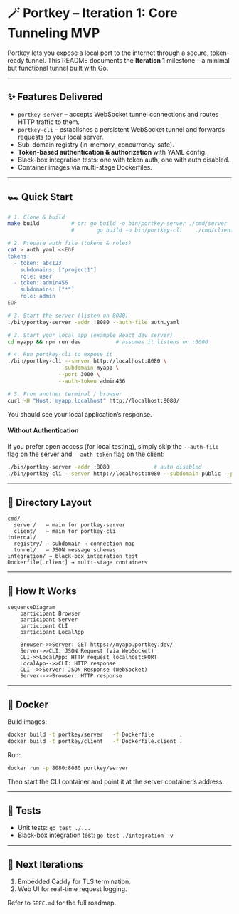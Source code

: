 # 🪄 Portkey – Iteration 1: Core Tunneling MVP

Portkey lets you expose a local port to the internet through a secure, token-ready tunnel.
This README documents the **Iteration 1** milestone – a minimal but functional tunnel built with Go.

---

## ✨ Features Delivered

- `portkey-server` – accepts WebSocket tunnel connections and routes HTTP traffic to them.
- `portkey-cli` – establishes a persistent WebSocket tunnel and forwards requests to your local server.
- Sub-domain registry (in-memory, concurrency-safe).
- **Token-based authentication & authorization** with YAML config.
- Black-box integration tests: one with token auth, one with auth disabled.
- Container images via multi-stage Dockerfiles.

---

## 🏎️ Quick Start

```bash
# 1. Clone & build
make build          # or: go build -o bin/portkey-server ./cmd/server
                    #       go build -o bin/portkey-cli    ./cmd/client

# 2. Prepare auth file (tokens & roles)
cat > auth.yaml <<EOF
tokens:
  - token: abc123
    subdomains: ["project1"]
    role: user
  - token: admin456
    subdomains: ["*"]
    role: admin
EOF

# 3. Start the server (listen on 8080)
./bin/portkey-server -addr :8080 --auth-file auth.yaml

# 3. Start your local app (example React dev server)
cd myapp && npm run dev           # assumes it listens on :3000

# 4. Run portkey-cli to expose it
./bin/portkey-cli --server http://localhost:8080 \
                --subdomain myapp \
                --port 3000 \
                --auth-token admin456

# 5. From another terminal / browser
curl -H "Host: myapp.localhost" http://localhost:8080/
```

You should see your local application’s response.

#### Without Authentication
If you prefer open access (for local testing), simply skip the `--auth-file` flag on the server and `--auth-token` flag on the client:

```bash
./bin/portkey-server -addr :8080              # auth disabled
./bin/portkey-cli --server http://localhost:8080 --subdomain public --port 3000
```


---

## 🧩 Directory Layout

```
cmd/
  server/   → main for portkey-server
  client/   → main for portkey-cli
internal/
  registry/ → subdomain → connection map
  tunnel/   → JSON message schemas
integration/ → black-box integration test
Dockerfile[.client] → multi-stage containers
```

---

## 🔌 How It Works

```mermaid
sequenceDiagram
    participant Browser
    participant Server
    participant CLI
    participant LocalApp

    Browser->>Server: GET https://myapp.portkey.dev/
    Server->>CLI: JSON Request (via WebSocket)
    CLI->>LocalApp: HTTP request localhost:PORT
    LocalApp-->>CLI: HTTP response
    CLI-->>Server: JSON Response (WebSocket)
    Server-->>Browser: HTTP response
```

---

## 🐳 Docker

Build images:

```bash
docker build -t portkey/server   -f Dockerfile        .
docker build -t portkey/client   -f Dockerfile.client .
```

Run:

```bash
docker run -p 8080:8080 portkey/server
```

Then start the CLI container and point it at the server container’s address.

---

## 🧪 Tests

- Unit tests: `go test ./...`
- Black-box integration test: `go test ./integration -v`

---

## 🚧 Next Iterations

1. Embedded Caddy for TLS termination.
2. Web UI for real-time request logging.

Refer to `SPEC.md` for the full roadmap.
